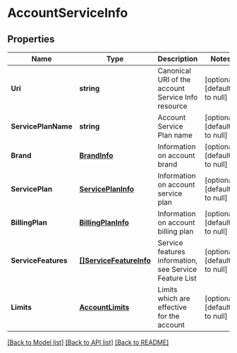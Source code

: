 # AccountServiceInfo

## Properties
Name | Type | Description | Notes
------------ | ------------- | ------------- | -------------
**Uri** | **string** | Canonical URI of the account Service Info resource | [optional] [default to null]
**ServicePlanName** | **string** | Account Service Plan name | [optional] [default to null]
**Brand** | [**BrandInfo**](BrandInfo.md) | Information on account brand | [optional] [default to null]
**ServicePlan** | [**ServicePlanInfo**](ServicePlanInfo.md) | Information on account service plan | [optional] [default to null]
**BillingPlan** | [**BillingPlanInfo**](BillingPlanInfo.md) | Information on account billing plan | [optional] [default to null]
**ServiceFeatures** | [**[]ServiceFeatureInfo**](ServiceFeatureInfo.md) | Service features information, see Service Feature List | [optional] [default to null]
**Limits** | [**AccountLimits**](AccountLimits.md) | Limits which are effective for the account | [optional] [default to null]

[[Back to Model list]](../README.md#documentation-for-models) [[Back to API list]](../README.md#documentation-for-api-endpoints) [[Back to README]](../README.md)


